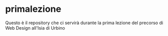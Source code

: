 # primalezione
Questo è il repository che ci servirà durante la prima lezione del precorso di Web Design all'Isia di Urbino
